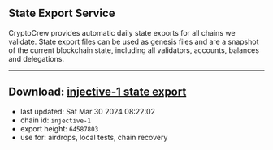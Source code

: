 ## State Export Service
CryptoCrew provides automatic daily state exports for all chains we validate. State export files can be used as genesis files and are a snapshot of the current blockchain state, including all validators, accounts, balances and delegations.

---
**Download: [injective-1 state export](https://dl-eu2.ccvalidators.com/SERVICE/injective/injective-1_export_64587803.json)**
---

- last updated: Sat Mar 30 2024 08:22:02
- chain id: `injective-1`
- export height: `64587803`
- use for: airdrops, local tests, chain recovery
